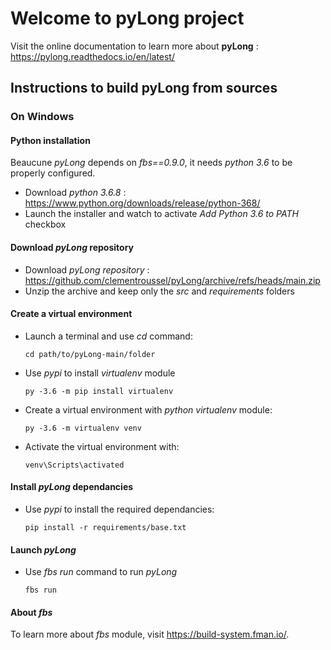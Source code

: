 # Welcome to pyLong project

Visit the online documentation to learn more about **pyLong** : https://pylong.readthedocs.io/en/latest/

## Instructions to build **pyLong** from sources

### On Windows

#### Python installation

Beaucune *pyLong* depends on *fbs==0.9.0*, it needs *python 3.6* to be properly configured.  

* Download *python 3.6.8* : https://www.python.org/downloads/release/python-368/
* Launch the installer and watch to activate *Add Python 3.6 to PATH* checkbox

#### Download *pyLong* repository

* Download *pyLong repository* : https://github.com/clementroussel/pyLong/archive/refs/heads/main.zip
* Unzip the archive and keep only the *src* and *requirements* folders

#### Create a virtual environment

* Launch a terminal and use *cd* command:

   ```cd path/to/pyLong-main/folder```

* Use *pypi* to install *virtualenv* module

   ```py -3.6 -m pip install virtualenv```

* Create a virtual environment with *python* *virtualenv* module:

    ```py -3.6 -m virtualenv venv```

* Activate the virtual environment with:

   ```venv\Scripts\activated```

#### Install *pyLong* dependancies

* Use *pypi* to install the required dependancies:

   ```pip install -r requirements/base.txt```

#### Launch *pyLong*

* Use *fbs run* command to run *pyLong*

   ```fbs run```

#### About *fbs*

To learn more about *fbs* module, visit https://build-system.fman.io/.







